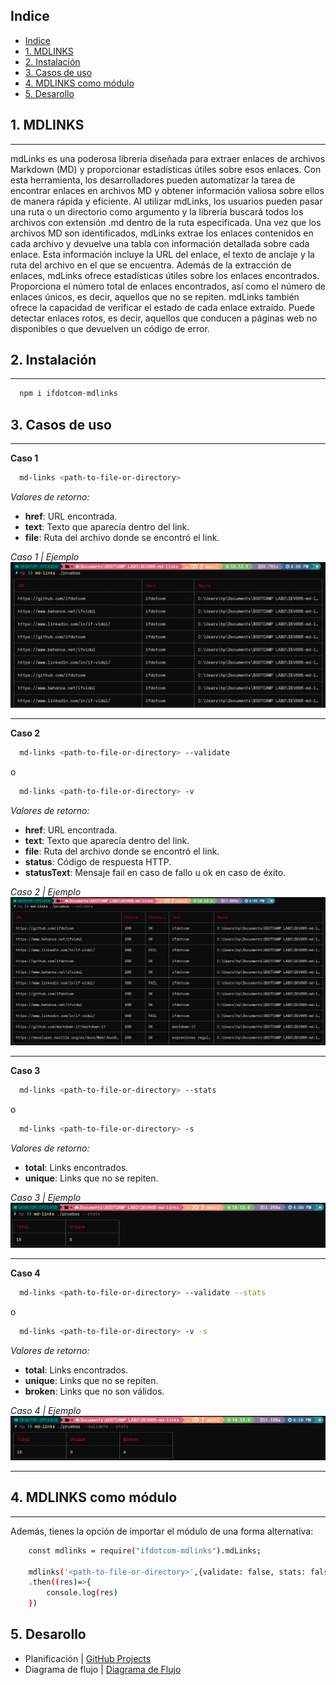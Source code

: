 ## Indice

- [Indice](#indice)
- [1. MDLINKS](#1-mdlinks)
- [2. Instalación](#2-instalación)
- [3. Casos de uso](#3-casos-de-uso)
- [4. MDLINKS como módulo](#4-mdlinks-como-módulo)
- [5. Desarollo](#5-desarollo)

## 1. MDLINKS

---

mdLinks es una poderosa librería diseñada para extraer enlaces de archivos Markdown (MD) y proporcionar estadísticas útiles sobre esos enlaces. Con esta herramienta, los desarrolladores pueden automatizar la tarea de encontrar enlaces en archivos MD y obtener información valiosa sobre ellos de manera rápida y eficiente.
Al utilizar mdLinks, los usuarios pueden pasar una ruta o un directorio como argumento y la librería buscará todos los archivos con extensión .md dentro de la ruta especificada.
Una vez que los archivos MD son identificados, mdLinks extrae los enlaces contenidos en cada archivo y devuelve una tabla con información detallada sobre cada enlace.
Esta información incluye la URL del enlace, el texto de anclaje y la ruta del archivo en el que se encuentra.
Además de la extracción de enlaces, mdLinks ofrece estadísticas útiles sobre los enlaces encontrados. Proporciona el número total de enlaces encontrados, así como el número de enlaces únicos, es decir, aquellos que no se repiten.
mdLinks también ofrece la capacidad de verificar el estado de cada enlace extraído. Puede detectar enlaces rotos, es decir, aquellos que conducen a páginas web no disponibles o que devuelven un código de error.

## 2. Instalación

---

```bash
  npm i ifdotcom-mdlinks
```

## 3. Casos de uso

---

**Caso 1**

```bash
  md-links <path-to-file-or-directory>
```

_Valores de retorno:_

- **href**: URL encontrada.
- **text**: Texto que aparecía dentro del link.
- **file**: Ruta del archivo donde se encontró el link.

_Caso 1 | Ejemplo_
![caso-1](./src/img/caso-1.png)

---

**Caso 2**

```bash
  md-links <path-to-file-or-directory> --validate
```

o

```bash
  md-links <path-to-file-or-directory> -v
```

_Valores de retorno:_

- **href**: URL encontrada.
- **text**: Texto que aparecía dentro del link.
- **file**: Ruta del archivo donde se encontró el link.
- **status**: Código de respuesta HTTP.
- **statusText**: Mensaje fail en caso de fallo u ok en caso de éxito.

_Caso 2 | Ejemplo_
![caso-2](./src/img/caso-2.png)

---

**Caso 3**

```bash
  md-links <path-to-file-or-directory> --stats
```

o

```bash
  md-links <path-to-file-or-directory> -s
```

_Valores de retorno:_

- **total**: Links encontrados.
- **unique**: Links que no se repiten.

_Caso 3 | Ejemplo_
![caso-3](./src/img/caso-3.png)

---

**Caso 4**

```bash
  md-links <path-to-file-or-directory> --validate --stats
```

o

```bash
  md-links <path-to-file-or-directory> -v -s
```

_Valores de retorno:_

- **total**: Links encontrados.
- **unique**: Links que no se repiten.
- **broken**: Links que no son válidos.

_Caso 4 | Ejemplo_
![caso-4](./src/img/caso-4.png)

---

## 4. MDLINKS como módulo

---

Además, tienes la opción de importar el módulo de una forma alternativa:

```bash
    const mdlinks = require("ifdotcom-mdlinks").mdLinks;

    mdlinks('<path-to-file-or-directory>',{validate: false, stats: false})
    .then((res)=>{
        console.log(res)
    })

```

## 5. Desarollo
- Planificación | [GitHub Projects](https://github.com/users/ifdotcom/projects/1)
- Diagrama de flujo | [Diagrama de Flujo](https://user-images.githubusercontent.com/65190924/237469670-39c6c64b-ef9e-45c8-b0ba-f075f445d529.png)
